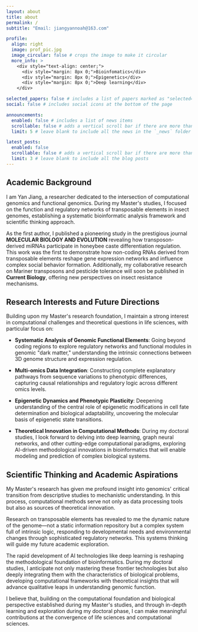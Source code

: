```yaml
---
layout: about
title: about
permalink: /
subtitle: "Email: jiangyannoah@163.com"

profile:
  align: right
  image: prof_pic.jpg
  image_circular: false # crops the image to make it circular
  more_info: >
    <div style="text-align: center;">
      <div style="margin: 8px 0;">Bioinfomatics</div>
      <div style="margin: 8px 0;">Epigenetics</div>
      <div style="margin: 8px 0;">Deep learning</div>
    </div>

selected_papers: false # includes a list of papers marked as "selected={true}"
social: false # includes social icons at the bottom of the page

announcements:
  enabled: false # includes a list of news items
  scrollable: false # adds a vertical scroll bar if there are more than 3 news items
  limit: 5 # leave blank to include all the news in the `_news` folder

latest_posts:
  enabled: false
  scrollable: false # adds a vertical scroll bar if there are more than 3 new posts items
  limit: 3 # leave blank to include all the blog posts
---
```


## Academic Background

I am Yan Jiang, a researcher dedicated to the intersection of computational genomics and functional genomics. During my Master's studies, I focused on the function and regulatory networks of transposable elements in insect genomes, establishing a systematic bioinformatic analysis framework and scientific thinking approach.

As the first author, I published a pioneering study in the prestigious journal **MOLECULAR BIOLOGY AND EVOLUTION** revealing how transposon-derived miRNAs participate in honeybee caste differentiation regulation. This work was the first to demonstrate how non-coding RNAs derived from transposable elements reshape gene expression networks and influence complex social behavior formation. Additionally, my collaborative research on Mariner transposons and pesticide tolerance will soon be published in **Current Biology**, offering new perspectives on insect resistance mechanisms.

## Research Interests and Future Directions

Building upon my Master's research foundation, I maintain a strong interest in computational challenges and theoretical questions in life sciences, with particular focus on:

- **Systematic Analysis of Genomic Functional Elements**: Going beyond coding regions to explore regulatory networks and functional modules in genomic "dark matter," understanding the intrinsic connections between 3D genome structure and expression regulation.

- **Multi-omics Data Integration**: Constructing complete explanatory pathways from sequence variations to phenotypic differences, capturing causal relationships and regulatory logic across different omics levels.

- **Epigenetic Dynamics and Phenotypic Plasticity**: Deepening understanding of the central role of epigenetic modifications in cell fate determination and biological adaptability, uncovering the molecular basis of epigenetic state transitions.

- **Theoretical Innovation in Computational Methods**: During my doctoral studies, I look forward to delving into deep learning, graph neural networks, and other cutting-edge computational paradigms, exploring AI-driven methodological innovations in bioinformatics that will enable modeling and prediction of complex biological systems.

## Scientific Thinking and Academic Aspirations

My Master's research has given me profound insight into genomics' critical transition from descriptive studies to mechanistic understanding. In this process, computational methods serve not only as data processing tools but also as sources of theoretical innovation.

Research on transposable elements has revealed to me the dynamic nature of the genome—not a static information repository but a complex system full of intrinsic logic, responding to developmental needs and environmental changes through sophisticated regulatory networks. This systems thinking will guide my future academic exploration.

The rapid development of AI technologies like deep learning is reshaping the methodological foundation of bioinformatics. During my doctoral studies, I anticipate not only mastering these frontier technologies but also deeply integrating them with the characteristics of biological problems, developing computational frameworks with theoretical insights that will advance qualitative leaps in understanding genomic function.

I believe that, building on the computational foundation and biological perspective established during my Master's studies, and through in-depth learning and exploration during my doctoral phase, I can make meaningful contributions at the convergence of life sciences and computational sciences.
